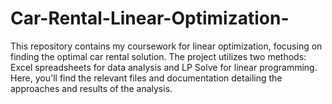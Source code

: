 # Car-Rental-Linear-Optimization-
This repository contains my coursework for linear optimization, focusing on finding the optimal car rental solution. The project utilizes two methods: Excel spreadsheets for data analysis and LP Solve for linear programming. Here, you'll find the relevant files and documentation detailing the approaches and results of the analysis.
